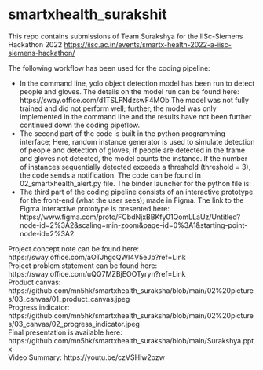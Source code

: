 # smartxhealth_surakshit
This repo contains submissions of Team Surakshya for the IISc-Siemens Hackathon 2022 https://iisc.ac.in/events/smartx-health-2022-a-iisc-siemens-hackathon/ 

The following workflow has been used for the coding pipeline:
<ul>
  <li>In the command line, yolo object detection model has been run to detect people and gloves. The details on the model run can be found here: https://sway.office.com/d1TSLFNdzswF4MOb The model was not fully trained and did not perform well; further, the model was only implemented in the command line and the results have not been further continued down the coding pipeflow.</li>
  <li>The second part of the code is built in the python programming interface; Here, random instance generator is used to simulate detection of people and detection of gloves; if people are detected in the frame and gloves not detected, the model counts the instance. If the number of instances sequentially detected exceeds a threshold (threshold = 3), the code sends a notification. The code can be found in 02_smartxhealth_alert.py file. The binder launcher for the python file is: 
  </li>
  <li>The third part of the coding pipeline consists of an interactive prototype for the front-end (what the user sees); made in Figma. The link to the Figma interactive prototype is presented here: https://www.figma.com/proto/FCbdNjxBBKfy01QomLLaUz/Untitled?node-id=2%3A2&scaling=min-zoom&page-id=0%3A1&starting-point-node-id=2%3A2
  </li>
  </ul>
  Project concept note can be found here: https://sway.office.com/aOTJhgcQWI4V5eJp?ref=Link <br>
  Project problem statement can be found here: https://sway.office.com/uQQ7MZBjEOOTyryn?ref=Link <br>
  Product canvas: https://github.com/mn5hk/smartxhealth_suraksha/blob/main/02%20pictures/03_canvas/01_product_canvas.jpeg <br>
  Progress indicator: https://github.com/mn5hk/smartxhealth_suraksha/blob/main/02%20pictures/03_canvas/02_progress_indicator.jpeg <br>
  Final presentation is available here: https://github.com/mn5hk/smartxhealth_suraksha/blob/main/Surakshya.pptx <br>
  Video Summary: https://youtu.be/czVSHlw2ozw



